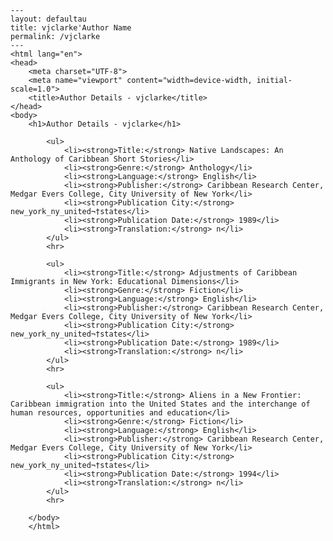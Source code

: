 
    ---
    layout: defaultau
    title: vjclarke'Author Name 
    permalink: /vjclarke
    ---
    <html lang="en">
    <head>
        <meta charset="UTF-8">
        <meta name="viewport" content="width=device-width, initial-scale=1.0">
        <title>Author Details - vjclarke</title>
    </head>
    <body>
        <h1>Author Details - vjclarke</h1>
        
            <ul>
                <li><strong>Title:</strong> Native Landscapes: An Anthology of Caribbean Short Stories</li>
                <li><strong>Genre:</strong> Anthology</li>
                <li><strong>Language:</strong> English</li>
                <li><strong>Publisher:</strong> Caribbean Research Center, Medgar Evers College, City University of New York</li>
                <li><strong>Publication City:</strong> new_york_ny_united¬†states</li>
                <li><strong>Publication Date:</strong> 1989</li>
                <li><strong>Translation:</strong> n</li>
            </ul>
            <hr>
            
            <ul>
                <li><strong>Title:</strong> Adjustments of Caribbean Immigrants in New York: Educational Dimensions</li>
                <li><strong>Genre:</strong> Fiction</li>
                <li><strong>Language:</strong> English</li>
                <li><strong>Publisher:</strong> Caribbean Research Center, Medgar Evers College, City University of New York</li>
                <li><strong>Publication City:</strong> new_york_ny_united¬†states</li>
                <li><strong>Publication Date:</strong> 1989</li>
                <li><strong>Translation:</strong> n</li>
            </ul>
            <hr>
            
            <ul>
                <li><strong>Title:</strong> Aliens in a New Frontier: Caribbean immigration into the United States and the interchange of human resources, opportunities and education</li>
                <li><strong>Genre:</strong> Fiction</li>
                <li><strong>Language:</strong> English</li>
                <li><strong>Publisher:</strong> Caribbean Research Center, Medgar Evers College, City University of New York</li>
                <li><strong>Publication City:</strong> new_york_ny_united¬†states</li>
                <li><strong>Publication Date:</strong> 1994</li>
                <li><strong>Translation:</strong> n</li>
            </ul>
            <hr>
            
        </body>
        </html>
        